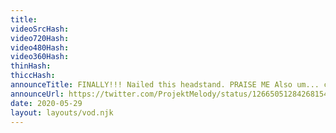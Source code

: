 ```yaml
---
title: 
videoSrcHash: 
video720Hash: 
video480Hash: 
video360Hash: 
thinHash: 
thiccHash: 
announceTitle: FINALLY!!! Nailed this headstand. PRAISE ME Also um... clocks are confusing, so I guess I'm an hour early... Horray!!
announceUrl: https://twitter.com/ProjektMelody/status/1266505128426815488
date: 2020-05-29
layout: layouts/vod.njk
---
```

